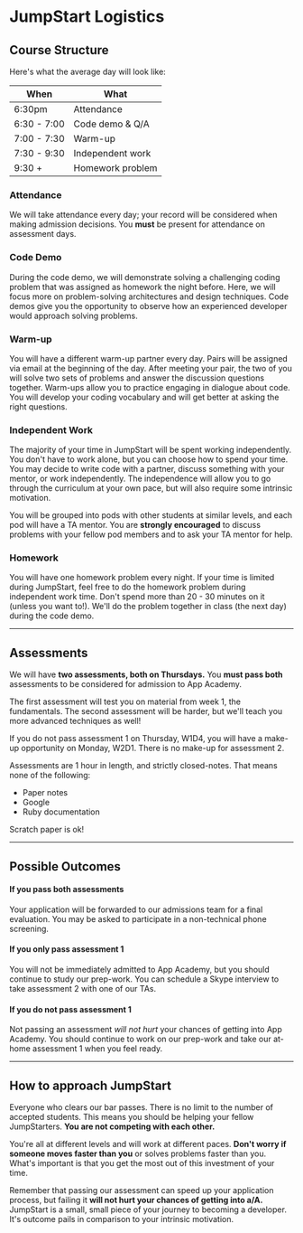 # JumpStart Logistics

## Course Structure

Here's what the average day will look like:

When        | What
------------|---------------------
6:30pm      | Attendance
6:30 - 7:00 | Code demo & Q/A
7:00 - 7:30 | Warm-up
7:30 - 9:30 | Independent work
9:30 +      | Homework problem

### Attendance
  We will take attendance every day; your record will be considered when making admission decisions. You **must** be present for attendance on assessment days.

### Code Demo
  During the code demo, we will demonstrate solving a challenging coding problem that was assigned as homework the night before. Here, we will focus more on problem-solving architectures and design techniques. Code demos give you the opportunity to observe how an experienced developer would approach solving problems.

### Warm-up
  You will have a different warm-up partner every day. Pairs will be assigned via email at the beginning of the day. After meeting your pair, the two of you will solve two sets of problems and answer the discussion questions together. Warm-ups allow you to practice engaging in dialogue about code. You will develop your coding vocabulary and will get better at asking the right questions.

### Independent Work
  The majority of your time in JumpStart will be spent working independently. You don't have to work alone, but you can choose how to spend your time. You may decide to write code with a partner, discuss something with your mentor, or work independently. The independence will allow you to go through the curriculum at your own pace, but will also require some intrinsic motivation.

  You will be grouped into pods with other students at similar levels, and each pod will have a TA mentor. You are **strongly encouraged** to discuss problems with your fellow pod members and to ask your TA mentor for help.

### Homework
  You will have one homework problem every night. If your time is limited during JumpStart, feel free to do the homework problem during independent work time. Don't spend more than 20 - 30 minutes on it (unless you want to!). We'll do the problem together in class (the next day) during the code demo.

---
## Assessments

We will have **two assessments, both on Thursdays.** You **must pass both** assessments to be considered for admission to App Academy.

The first assessment will test you on material from week 1, the fundamentals. The second assessment will be harder, but we'll teach you more advanced techniques as well!

If you do not pass assessment 1 on Thursday, W1D4, you will have a make-up opportunity on Monday, W2D1. There is no make-up for assessment 2.

Assessments are 1 hour in length, and strictly closed-notes. That means none of the following:
  * Paper notes
  * Google
  * Ruby documentation

Scratch paper is ok!

---
## Possible Outcomes

#### If you pass both assessments

Your application will be forwarded to our admissions team for a final evaluation. You may be asked to participate in a non-technical phone screening.

#### If you only pass assessment 1

You will not be immediately admitted to App Academy, but you should continue to study our prep-work. You can schedule a Skype interview to take assessment 2 with one of our TAs.

#### If you do not pass assessment 1

Not passing an assessment *will not hurt* your chances of getting into App Academy. You should continue to work on our prep-work and take our at-home assessment 1 when you feel ready.

---
## How to approach JumpStart

Everyone who clears our bar passes. There is no limit to the number of accepted students. This means you should be helping your fellow JumpStarters. **You are not competing with each other.**

You're all at different levels and will work at different paces. **Don't worry if someone moves faster than you** or solves problems faster than you. What's important is that you get the most out of this investment of your time.

Remember that passing our assessment can speed up your application process, but failing it **will not hurt your chances of getting into a/A.** JumpStart is a small, small piece of your journey to becoming a developer. It's outcome pails in comparison to your intrinsic motivation.
